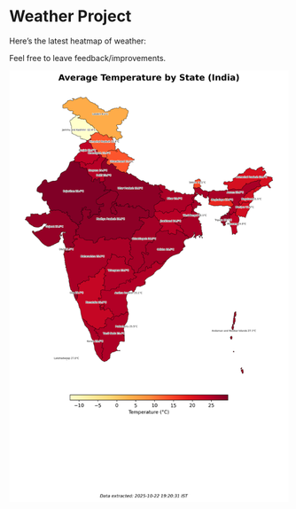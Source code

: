 # Weather Project

Here’s the latest heatmap of weather:

Feel free to leave feedback/improvements.

![India Heatmap](docs/assets/india_heatmap.png?v=F8E129)
